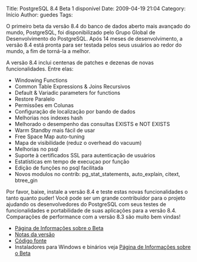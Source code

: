 Title: PostgreSQL 8.4 Beta 1 disponível
Date: 2009-04-19 21:04
Category: Início
Author: guedes
Tags:

O primeiro beta da versão 8.4 do banco de dados aberto mais avançado do mundo, PostgreSQL, foi disponibilizado pelo Grupo Global de Desenvolvimento do PostgreSQL. Após 14 meses de desenvolvimento, a versão 8.4 está pronta para ser testada pelos seus usuários ao redor do mundo, a fim de torná-la a melhor.

A versão 8.4 inclui centenas de patches e dezenas de novas funcionalidades. Entre elas:

- Windowing Functions
- Common Table Expressions & Joins Recursivos
- Default & Variadic parameters for functions
- Restore Paralelo
- Permissões em Colunas
- Configuração de localização por bando de dados
- Melhorias nos indexes hash
- Melhorado o desempenho das consultas EXISTS e NOT EXISTS
- Warm Standby mais fácil de usar
- Free Space Map auto-tuning
- Mapa de visibilidade (reduz o overhead do vacuum)
- Melhorias no psql
- Suporte à certificados SSL para autenticação de usuários
- Estatísticas em tempo de execuçao por função
- Edição de funções no psql facilitada
- Novos modulos no contrib: pg_stat_statements, auto_explain, citext, btree_gin

Por favor, baixe, instale a versão 8.4 e teste estas novas funcionalidades o tanto quanto puder! Você pode ser um grande contribuidor para o projeto ajudando os desenvolvedores do PostgreSQL com seus testes de funcionalidades e portabilidade de suas aplicações para a versão 8.4. Comparações de performance com a versão 8.3 são muito bem vindas!

- [Página de Informações sobre o Beta](http://www.postgresql.org/developer/beta)
- [Notas da versão](http://www.postgresql.org/docs/8.4/static/release-8-4.html)
- [Código fonte](http://www.postgresql.org/ftp/source/v8.4beta/)
- Instaladores para Windows e binários veja [Página de Informações sobre o Beta](http://www.postgresql.org/developer/beta)

